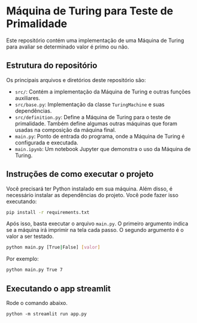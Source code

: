 # Máquina de Turing para Teste de Primalidade

Este repositório contém uma implementação de uma Máquina de Turing para avaliar se determinado valor é primo ou não.

## Estrutura do repositório

Os principais arquivos e diretórios deste repositório são:

- `src/`: Contém a implementação da Máquina de Turing e outras funções auxiliares.
- `src/base.py`: Implementação da classe `TuringMachine` e suas dependências.
- `src/definition.py`: Define a Máquina de Turing para o teste de primalidade. Também define algumas outras máquinas que foram usadas na composição da máquina final.
- `main.py`: Ponto de entrada do programa, onde a Máquina de Turing é configurada e executada.
- `main.ipynb`: Um notebook Jupyter que demonstra o uso da Máquina de Turing.

## Instruções de como executar o projeto

Você precisará ter Python instalado em sua máquina. Além disso, é necessário instalar as dependências do projeto. Você pode fazer isso executando:

```bash
pip install -r requirements.txt
```

Após isso, basta executar o arquivo `main.py`. O primeiro argumento indica se a máquina irá imprimir na tela cada passo. O segundo argumento é o valor a ser testado.

```bash
python main.py [True|False] [valor]
```

Por exemplo:

```bash
python main.py True 7
```

## Executando o app streamlit

Rode o comando abaixo.

```
python -m streamlit run app.py
```
